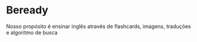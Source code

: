 # Beready
Nosso propósito é ensinar inglês através de flashcards, imagens, traduções e algoritmo de busca
